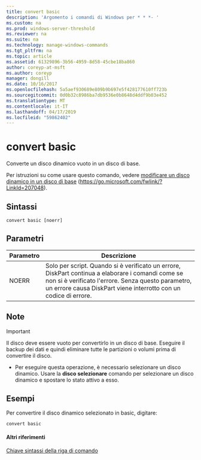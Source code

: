 ```yaml
---
title: convert basic
description: 'Argomento i comandi di Windows per * * *- '
ms.custom: na
ms.prod: windows-server-threshold
ms.reviewer: na
ms.suite: na
ms.technology: manage-windows-commands
ms.tgt_pltfrm: na
ms.topic: article
ms.assetid: 61329896-3b56-4959-8d58-45cbe18ba860
author: coreyp-at-msft
ms.author: coreyp
manager: dongill
ms.date: 10/16/2017
ms.openlocfilehash: 5a5aef930689e809b9b697e5f428177610ff723b
ms.sourcegitcommit: 0d0b32c8986ba7db9536e0b8648d4ddf9b03e452
ms.translationtype: MT
ms.contentlocale: it-IT
ms.lasthandoff: 04/17/2019
ms.locfileid: "59862402"
---
```

# <a name="convert-basic"></a>convert basic



Converte un disco dinamico vuoto in un disco di base.

Per istruzioni su come usare questo comando, vedere [modificare un disco dinamico in un disco di base](https://go.microsoft.com/fwlink/?LinkId=207048) (https://go.microsoft.com/fwlink/?LinkId=207048).

## <a name="syntax"></a>Sintassi

```
convert basic [noerr]
```

## <a name="parameters"></a>Parametri

|Parametro|Descrizione|
|---------|-----------|
|NOERR|Solo per script. Quando si è verificato un errore, DiskPart continua a elaborare i comandi come se non si è verificato l'errore. Senza questo parametro, un errore causa DiskPart viene interrotto con un codice di errore.|

## <a name="remarks"></a>Note

> [!IMPORTANT]
> Il disco deve essere vuoto per convertirlo in un disco di base. Eseguire il backup dei dati e quindi eliminare tutte le partizioni o volumi prima di convertire il disco.
-   Per eseguire questa operazione, è necessario selezionare un disco dinamico. Usare la **disco selezionare** comando per selezionare un disco dinamico e spostare lo stato attivo a esso.

## <a name="BKMK_examples"></a>Esempi

Per convertire il disco dinamico selezionato in basic, digitare:
```
convert basic
```

#### <a name="additional-references"></a>Altri riferimenti

[Chiave sintassi della riga di comando](command-line-syntax-key.md)

